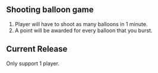 Shooting balloon game
-----------------------

1. Player will have to shoot as many balloons in 1 minute.
2. A point will be awarded for every balloon that you burst.

Current Release
----------------
Only support 1 player.





